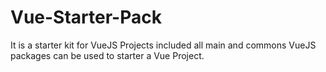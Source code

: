 # Vue-Starter-Pack
It is a starter kit for VueJS Projects included all main and commons VueJS packages can be used to starter a Vue Project.
